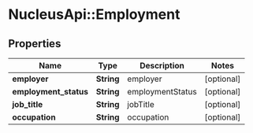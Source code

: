 # NucleusApi::Employment

## Properties
Name | Type | Description | Notes
------------ | ------------- | ------------- | -------------
**employer** | **String** | employer | [optional] 
**employment_status** | **String** | employmentStatus | [optional] 
**job_title** | **String** | jobTitle | [optional] 
**occupation** | **String** | occupation | [optional] 


